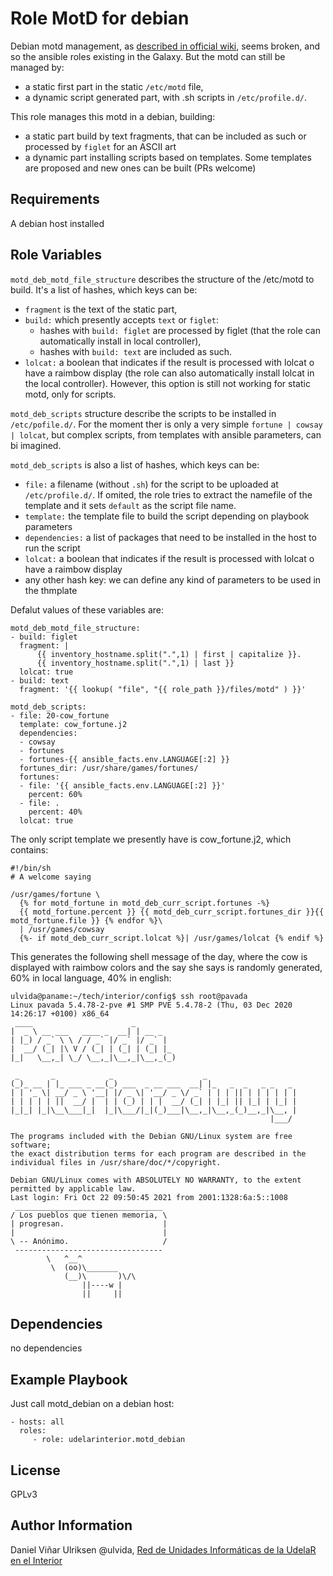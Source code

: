 Role MotD for debian
=========

Debian motd management, as [described in official wiki](https://wiki.debian.org/motd), seems broken, and so the ansible roles existing in the Galaxy. But the motd can still be managed by: 
* a static first part in the static `/etc/motd` file,
* a dynamic script generated part, with .sh scripts in `/etc/profile.d/`. 

This role manages this motd in a debian, building: 
* a static part build by text fragments, that can be included as such or processed by `figlet` for an ASCII art
* a dynamic part installing scripts based on templates. Some templates are proposed and new ones can be built (PRs welcome)

Requirements
------------

A debian host installed

Role Variables
--------------

`motd_deb_motd_file_structure` describes the structure of the /etc/motd to build. It's a list of hashes, which keys can be:
* `fragment` is the text of the static part,
* `build:` which presently accepts `text` or `figlet`:
  * hashes with `build: figlet` are processed by figlet (that the role can automatically install in local controller),
  * hashes with `build: text` are included as such.
* `lolcat:` a boolean that indicates if the result is processed with lolcat o have a raimbow display (the role can also automatically install lolcat in the local controller). However, this option is still not working for static motd, only for scripts.

`motd_deb_scripts` structure describe the scripts to be installed in `/etc/pofile.d/`. For the moment ther is only a very simple `fortune | cowsay | lolcat`, but complex scripts, from templates with ansible parameters, can bi imagined. 

`motd_deb_scripts` is also a list of hashes, which keys can be: 
* `file:` a filename (without `.sh`) for the script to be uploaded at `/etc/profile.d/`. If omited, the role tries to extract the namefile of the template and it sets `default` as the script file name. 
* `template:` the template file to build the script depending on playbook parameters
* `dependencies:` a list of packages that need to be installed in the host to run the script
* `lolcat:` a boolean that indicates if the result is processed with lolcat o have a raimbow display
* any other hash key: we can define any kind of parameters to be used in the thmplate 

Defalut values of these variables are: 

```
motd_deb_motd_file_structure:
- build: figlet
  fragment: |
      {{ inventory_hostname.split(".",1) | first | capitalize }}.
      {{ inventory_hostname.split(".",1) | last }}
  lolcat: true
- build: text
  fragment: '{{ lookup( "file", "{{ role_path }}/files/motd" ) }}'

motd_deb_scripts:
- file: 20-cow_fortune
  template: cow_fortune.j2 
  dependencies:
  - cowsay
  - fortunes
  - fortunes-{{ ansible_facts.env.LANGUAGE[:2] }}
  fortunes_dir: /usr/share/games/fortunes/
  fortunes:
  - file: '{{ ansible_facts.env.LANGUAGE[:2] }}'
    percent: 60%
  - file: .
    percent: 40%
  lolcat: true
```
The only script template we presently have is cow_fortune.j2, which contains: 
```
#!/bin/sh
# A welcome saying
 
/usr/games/fortune \
  {% for motd_fortune in motd_deb_curr_script.fortunes -%}
  {{ motd_fortune.percent }} {{ motd_deb_curr_script.fortunes_dir }}{{ motd_fortune.file }} {% endfor %}\
  | /usr/games/cowsay
  {%- if motd_deb_curr_script.lolcat %}| /usr/games/lolcat {% endif %}
```
This generates the following shell message of the day, where the cow is displayed with raimbow colors and the say she says is randomly generated, 60% in local language, 40% in english: 
```
ulvida@paname:~/tech/interior/config$ ssh root@pavada
Linux pavada 5.4.78-2-pve #1 SMP PVE 5.4.78-2 (Thu, 03 Dec 2020 14:26:17 +0100) x86_64
 ____                      _         
|  _ \ __ ___   ____ _  __| | __ _   
| |_) / _` \ \ / / _` |/ _` |/ _` |  
|  __/ (_| |\ V / (_| | (_| | (_| |_ 
|_|   \__,_| \_/ \__,_|\__,_|\__,_(_)
                                     
 _       _            _                    _                    
(_)_ __ | |_ ___ _ __(_) ___  _ __ ___  __| |_   _  _   _ _   _ 
| | '_ \| __/ _ \ '__| |/ _ \| '__/ _ \/ _` | | | || | | | | | |
| | | | | ||  __/ |  | | (_) | | |  __/ (_| | |_| || |_| | |_| |
|_|_| |_|\__\___|_|  |_|\___/|_|(_)___|\__,_|\__,_(_)__,_|\__, |
                                                          |___/ 

The programs included with the Debian GNU/Linux system are free software;
the exact distribution terms for each program are described in the
individual files in /usr/share/doc/*/copyright.

Debian GNU/Linux comes with ABSOLUTELY NO WARRANTY, to the extent
permitted by applicable law.
Last login: Fri Oct 22 09:50:45 2021 from 2001:1328:6a:5::1008
 _________________________________
/ Los pueblos que tienen memoria, \
| progresan.                      |
|                                 |
\ -- Anónimo.                     /
 ---------------------------------
        \   ^__^
         \  (oo)\_______
            (__)\       )\/\
                ||----w |
                ||     ||
```

Dependencies
------------

no dependencies

Example Playbook
----------------

Just call motd_debian on a debian host: 

    - hosts: all
      roles:
         - role: udelarinterior.motd_debian

License
-------

GPLv3

Author Information
------------------

Daniel Viñar Ulriksen @ulvida, [Red de Unidades Informáticas de la UdelaR en el Interior](https://github.com/udelarinterior)
